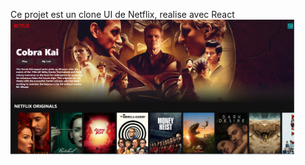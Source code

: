 Ce projet est un clone UI de Netflix, realise avec React
<br>
<img width="90%" src="src/img/netflix-clone.PNG">
